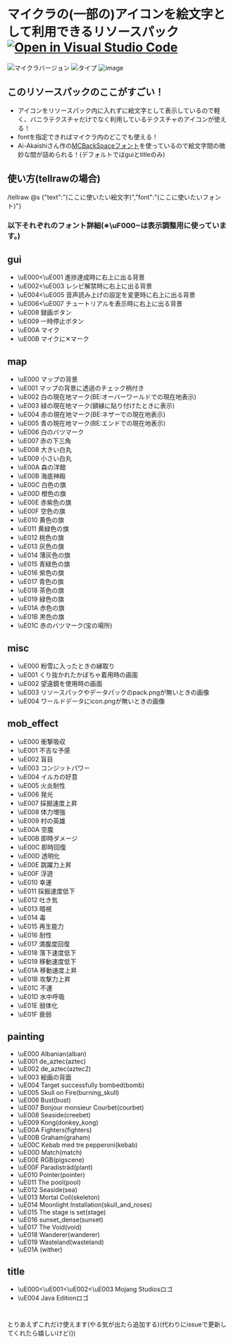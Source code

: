 # マイクラの(一部の)アイコンを絵文字として利用できるリソースパック [![Open in Visual Studio Code](https://open.vscode.dev/badges/open-in-vscode.svg)](https://open.vscode.dev/tunakaniri/minecraft-icon-to-emoji)
![マイクラバージョン](https://img.shields.io/badge/Minecraft%20Ver-Java%201.17~1.18.1-brightgreen) ![タイプ](https://img.shields.io/badge/Type-resourcepack-orange)
![image](https://user-images.githubusercontent.com/55052380/154682356-1f664789-401f-4fca-bf6a-520e8de43d32.png)
## このリソースパックのここがすごい！
- アイコンをリソースパック内に入れずに絵文字として表示しているので軽く、バニラテクスチャだけでなく利用しているテクスチャのアイコンが使える！
- fontを指定できればマイクラ内のどこでも使える！
- Ai-Akaishiさん作の[MCBackSpaceフォント](https://github.com/Ai-Akaishi/HighQualityImageLoadingSample)を使っているので絵文字間の微妙な間が詰められる！(デフォルトではguiとtitleのみ)
## 使い方(tellrawの場合)
/tellraw @s {"text":"(ここに使いたい絵文字)","font":"(ここに使いたいフォント)"}
### 以下それぞれのフォント詳細(※\uF000~は表示調整用に使っています。)
## gui
- \uE000<\uE001 進捗達成時に右上に出る背景
- \uE002<\uE003 レシピ解禁時に右上に出る背景
- \uE004<\uE005 音声読み上げの設定を変更時に右上に出る背景
- \uE006<\uE007 チュートリアルを表示時に右上に出る背景
- \uE008 録画ボタン
- \uE009 一時停止ボタン
- \uE00A マイク
- \uE00B マイクに✕マーク
## map
- \uE000 マップの背景
- \uE001 マップの背景に透過のチェック柄付き
- \uE002 白の現在地マーク(BE:オーバーワールドでの現在地表示)
- \uE003 緑の現在地マーク(額縁に貼り付けたときに表示)
- \uE004 赤の現在地マーク(BE:ネザーでの現在地表示)
- \uE005 青の現在地マーク(BE:エンドでの現在地表示)
- \uE006 白のバツマーク
- \uE007 赤の下三角
- \uE008 大きい白丸
- \uE009 小さい白丸
- \uE00A 森の洋館
- \uE00B 海底神殿
- \uE00C 白色の旗
- \uE00D 橙色の旗
- \uE00E 赤紫色の旗
- \uE00F 空色の旗
- \uE010 黄色の旗
- \uE011 黄緑色の旗
- \uE012 桃色の旗
- \uE013 灰色の旗
- \uE014 薄灰色の旗
- \uE015 青緑色の旗
- \uE016 紫色の旗
- \uE017 青色の旗
- \uE018 茶色の旗
- \uE019 緑色の旗
- \uE01A 赤色の旗
- \uE01B 黒色の旗
- \uE01C 赤のバツマーク(宝の場所)
## misc
- \uE000 粉雪に入ったときの縁取り
- \uE001 くり抜かれたかぼちゃ着用時の画面
- \uE002 望遠鏡を使用時の画面
- \uE003 リソースパックやデータパックのpack.pngが無いときの画像
- \uE004 ワールドデータにicon.pngが無いときの画像
## mob_effect
- \uE000 衝撃吸収
- \uE001 不吉な予感
- \uE002 盲目
- \uE003 コンジットパワー
- \uE004 イルカの好意
- \uE005 火炎耐性
- \uE006 発光
- \uE007 採掘速度上昇
- \uE008 体力増強
- \uE009 村の英雄
- \uE00A 空腹
- \uE00B 即時ダメージ
- \uE00C 即時回復
- \uE00D 透明化
- \uE00E 跳躍力上昇
- \uE00F 浮遊
- \uE010 幸運
- \uE011 採掘速度低下
- \uE012 吐き気
- \uE013 暗視
- \uE014 毒
- \uE015 再生能力
- \uE016 耐性
- \uE017 満腹度回復
- \uE018 落下速度低下
- \uE019 移動速度低下
- \uE01A 移動速度上昇
- \uE01B 攻撃力上昇
- \uE01C 不運
- \uE01D 水中呼吸
- \uE01E 弱体化
- \uE01F 衰弱
## painting
- \uE000 Albanian(alban)
- \uE001 de_aztec(aztec)
- \uE002 de_aztec(aztec2)
- \uE003 絵画の背面
- \uE004 Target successfully bombed(bomb)
- \uE005 Skull on Fire(burning_skull)
- \uE006 Bust(bust)
- \uE007 Bonjour monsieur Courbet(courbet)
- \uE008 Seaside(creebet)
- \uE009 Kong(donkey_kong)
- \uE00A Fighters(fighters)
- \uE00B Graham(graham)
- \uE00C Kebab med tre pepperoni(kebab)
- \uE00D Match(match)
- \uE00E RGB(pigscene)
- \uE00F Paradisträd(plant)
- \uE010 Pointer(pointer)
- \uE011 The pool(pool)
- \uE012 Seaside(sea)
- \uE013 Mortal Coil(skeleton)
- \uE014 Moonlight Installation(skull_and_roses)
- \uE015 The stage is set(stage)
- \uE016 sunset_dense(sunset)
- \uE017 The Void(void)
- \uE018 Wanderer(wanderer)
- \uE019 Wasteland(wasteland)
- \uE01A (wither)
## title
- \uE000<\uE001<\uE002<\uE003 Mojang Studiosロゴ
- \uE004 Java Editionロゴ
#  
とりあえずこれだけ使えます(やる気が出たら追加する)(代わりにissueで更新してくれたら嬉しいけど())
